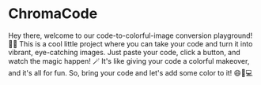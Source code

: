 # ChromaCode
Hey there, welcome to our code-to-colorful-image conversion playground! 🌈✨ This is a cool little project where you can take your code and turn it into vibrant, eye-catching images. Just paste your code, click a button, and watch the magic happen! 🪄 It's like giving your code a colorful makeover, and it's all for fun. So, bring your code and let's add some color to it! 😄🎨💻
